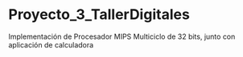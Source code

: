# Proyecto_3_TallerDigitales
Implementación de Procesador MIPS Multiciclo de 32 bits, junto con aplicación de calculadora
